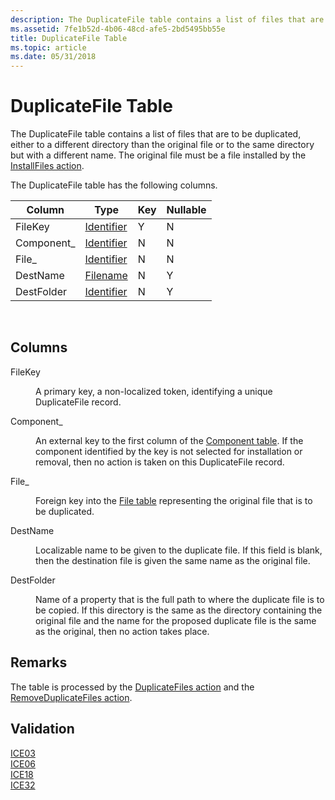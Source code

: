 ```yaml
---
description: The DuplicateFile table contains a list of files that are to be duplicated, either to a different directory than the original file or to the same directory but with a different name. The original file must be a file installed by the InstallFiles action.
ms.assetid: 7fe1b52d-4b06-48cd-afe5-2bd5495bb55e
title: DuplicateFile Table
ms.topic: article
ms.date: 05/31/2018
---
```


# DuplicateFile Table

The DuplicateFile table contains a list of files that are to be duplicated, either to a different directory than the original file or to the same directory but with a different name. The original file must be a file installed by the [InstallFiles action](installfiles-action.md).

The DuplicateFile table has the following columns.



| Column      | Type                         | Key | Nullable |
|-------------|------------------------------|-----|----------|
| FileKey     | [Identifier](identifier.md) | Y   | N        |
| Component\_ | [Identifier](identifier.md) | N   | N        |
| File\_      | [Identifier](identifier.md) | N   | N        |
| DestName    | [Filename](filename.md)     | N   | Y        |
| DestFolder  | [Identifier](identifier.md) | N   | Y        |



 

## Columns

<dl> <dt>

<span id="FileKey"></span><span id="filekey"></span><span id="FILEKEY"></span>FileKey
</dt> <dd>

A primary key, a non-localized token, identifying a unique DuplicateFile record.

</dd> <dt>

<span id="Component_"></span><span id="component_"></span><span id="COMPONENT_"></span>Component\_
</dt> <dd>

An external key to the first column of the [Component table](component-table.md). If the component identified by the key is not selected for installation or removal, then no action is taken on this DuplicateFile record.

</dd> <dt>

<span id="File_"></span><span id="file_"></span><span id="FILE_"></span>File\_
</dt> <dd>

Foreign key into the [File table](file-table.md) representing the original file that is to be duplicated.

</dd> <dt>

<span id="DestName"></span><span id="destname"></span><span id="DESTNAME"></span>DestName
</dt> <dd>

Localizable name to be given to the duplicate file. If this field is blank, then the destination file is given the same name as the original file.

</dd> <dt>

<span id="DestFolder"></span><span id="destfolder"></span><span id="DESTFOLDER"></span>DestFolder
</dt> <dd>

Name of a property that is the full path to where the duplicate file is to be copied. If this directory is the same as the directory containing the original file and the name for the proposed duplicate file is the same as the original, then no action takes place.

</dd> </dl>

## Remarks

The table is processed by the [DuplicateFiles action](duplicatefiles-action.md) and the [RemoveDuplicateFiles action](removeduplicatefiles-action.md).

## Validation

<dl>

[ICE03](ice03.md)  
[ICE06](ice06.md)  
[ICE18](ice18.md)  
[ICE32](ice32.md)  
</dl>

 

 



